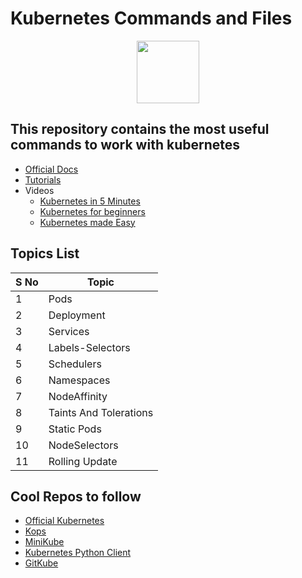 # Kubernetes Commands and Files

<p align="center"><img  width="100" height="100" src="https://cdn.geekwire.com/wp-content/uploads/2016/11/kubernetes-logo.png"></p>




## This repository contains the most useful commands to work with kubernetes


* [Official Docs](https://kubernetes.io/docs/home/)
* [Tutorials](https://kubernetes.io/docs/tutorials/)
* Videos 
   - [Kubernetes in 5 Minutes](https://www.youtube.com/watch?v=PH-2FfFD2PU)
   - [Kubernetes for beginners](https://www.youtube.com/watch?v=l_lWfipUimk&list=PLhW3qG5bs-L8EU_Oocu6RkNPpYpaamtXX)
   - [Kubernetes made Easy](https://www.youtube.com/watch?v=jgmdY73RF6w&list=PLMPZQTftRCS8Pp4wiiUruly5ODScvAwcQ)



## Topics List

| S No | Topic |
| ---- | ----- |
|  1   |  Pods |
| 2   | Deployment |
| 3 | Services |
| 4 | Labels-Selectors |
| 5 | Schedulers |
| 6 | Namespaces |
| 7 | NodeAffinity |
| 8 | Taints And Tolerations |
| 9 | Static Pods |
|  10 |NodeSelectors | 
| 11 | Rolling Update |



## Cool Repos to follow

- [Official Kubernetes](https://github.com/kubernetes/kubernetes)
- [Kops](https://github.com/kubernetes/kops)
- [MiniKube](https://github.com/kubernetes/minikube)
- [Kubernetes Python Client](https://github.com/kubernetes-client/python)
- [GitKube](https://github.com/hasura/gitkube)